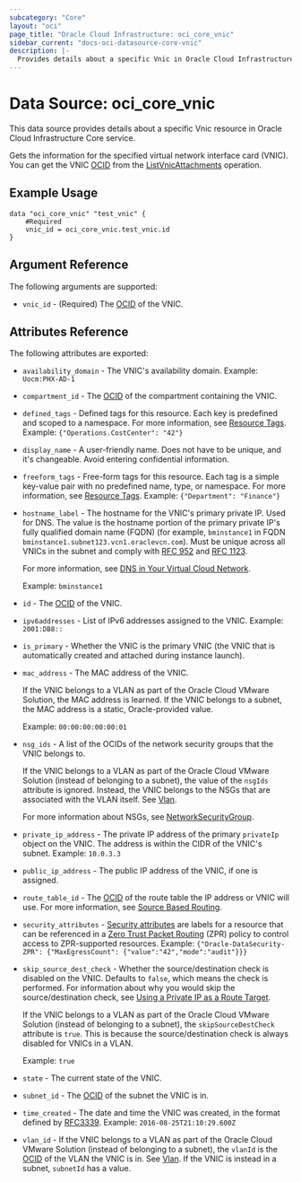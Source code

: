 ```yaml
---
subcategory: "Core"
layout: "oci"
page_title: "Oracle Cloud Infrastructure: oci_core_vnic"
sidebar_current: "docs-oci-datasource-core-vnic"
description: |-
  Provides details about a specific Vnic in Oracle Cloud Infrastructure Core service
---
```


# Data Source: oci_core_vnic
This data source provides details about a specific Vnic resource in Oracle Cloud Infrastructure Core service.

Gets the information for the specified virtual network interface card (VNIC).
You can get the VNIC [OCID](https://docs.cloud.oracle.com/iaas/Content/General/Concepts/identifiers.htm) from the
[ListVnicAttachments](https://docs.cloud.oracle.com/iaas/api/#/en/iaas/latest/VnicAttachment/ListVnicAttachments)
operation.


## Example Usage

```hcl
data "oci_core_vnic" "test_vnic" {
	#Required
	vnic_id = oci_core_vnic.test_vnic.id
}
```

## Argument Reference

The following arguments are supported:

* `vnic_id` - (Required) The [OCID](https://docs.cloud.oracle.com/iaas/Content/General/Concepts/identifiers.htm) of the VNIC.


## Attributes Reference

The following attributes are exported:

* `availability_domain` - The VNIC's availability domain.  Example: `Uocm:PHX-AD-1` 
* `compartment_id` - The [OCID](https://docs.cloud.oracle.com/iaas/Content/General/Concepts/identifiers.htm) of the compartment containing the VNIC.
* `defined_tags` - Defined tags for this resource. Each key is predefined and scoped to a namespace. For more information, see [Resource Tags](https://docs.cloud.oracle.com/iaas/Content/General/Concepts/resourcetags.htm).  Example: `{"Operations.CostCenter": "42"}` 
* `display_name` - A user-friendly name. Does not have to be unique, and it's changeable. Avoid entering confidential information. 
* `freeform_tags` - Free-form tags for this resource. Each tag is a simple key-value pair with no predefined name, type, or namespace. For more information, see [Resource Tags](https://docs.cloud.oracle.com/iaas/Content/General/Concepts/resourcetags.htm).  Example: `{"Department": "Finance"}` 
* `hostname_label` - The hostname for the VNIC's primary private IP. Used for DNS. The value is the hostname portion of the primary private IP's fully qualified domain name (FQDN) (for example, `bminstance1` in FQDN `bminstance1.subnet123.vcn1.oraclevcn.com`). Must be unique across all VNICs in the subnet and comply with [RFC 952](https://tools.ietf.org/html/rfc952) and [RFC 1123](https://tools.ietf.org/html/rfc1123).

	For more information, see [DNS in Your Virtual Cloud Network](https://docs.cloud.oracle.com/iaas/Content/Network/Concepts/dns.htm).

	Example: `bminstance1` 
* `id` - The [OCID](https://docs.cloud.oracle.com/iaas/Content/General/Concepts/identifiers.htm) of the VNIC.
* `ipv6addresses` - List of IPv6 addresses assigned to the VNIC.  Example: `2001:DB8::` 
* `is_primary` - Whether the VNIC is the primary VNIC (the VNIC that is automatically created and attached during instance launch). 
* `mac_address` - The MAC address of the VNIC.

	If the VNIC belongs to a VLAN as part of the Oracle Cloud VMware Solution, the MAC address is learned. If the VNIC belongs to a subnet, the MAC address is a static, Oracle-provided value.

	Example: `00:00:00:00:00:01` 
* `nsg_ids` - A list of the OCIDs of the network security groups that the VNIC belongs to.

	If the VNIC belongs to a VLAN as part of the Oracle Cloud VMware Solution (instead of belonging to a subnet), the value of the `nsgIds` attribute is ignored. Instead, the VNIC belongs to the NSGs that are associated with the VLAN itself. See [Vlan](https://docs.cloud.oracle.com/iaas/api/#/en/iaas/latest/Vlan).

	For more information about NSGs, see [NetworkSecurityGroup](https://docs.cloud.oracle.com/iaas/api/#/en/iaas/latest/NetworkSecurityGroup/). 
* `private_ip_address` - The private IP address of the primary `privateIp` object on the VNIC. The address is within the CIDR of the VNIC's subnet.  Example: `10.0.3.3`
* `public_ip_address` - The public IP address of the VNIC, if one is assigned. 
* `route_table_id` - The [OCID](https://docs.cloud.oracle.com/iaas/Content/General/Concepts/identifiers.htm) of the route table the IP address or VNIC will use. For more information, see [Source Based Routing](https://docs.oracle.com/iaas/Content/Network/Tasks/managingroutetables.htm#Overview_of_Routing_for_Your_VCN__source_routing). 
* `security_attributes` - [Security attributes](https://docs.cloud.oracle.com/iaas/Content/zero-trust-packet-routing/zpr-artifacts.htm#security-attributes) are labels for a resource that can be referenced in a [Zero Trust Packet Routing](https://docs.cloud.oracle.com/iaas/Content/zero-trust-packet-routing/overview.htm) (ZPR) policy to control access to ZPR-supported resources.  Example: `{"Oracle-DataSecurity-ZPR": {"MaxEgressCount": {"value":"42","mode":"audit"}}}`
* `skip_source_dest_check` - Whether the source/destination check is disabled on the VNIC. Defaults to `false`, which means the check is performed. For information about why you would skip the source/destination check, see [Using a Private IP as a Route Target](https://docs.cloud.oracle.com/iaas/Content/Network/Tasks/managingroutetables.htm#privateip).

	 If the VNIC belongs to a VLAN as part of the Oracle Cloud VMware Solution (instead of belonging to a subnet), the `skipSourceDestCheck` attribute is `true`. This is because the source/destination check is always disabled for VNICs in a VLAN.

	Example: `true` 
* `state` - The current state of the VNIC.
* `subnet_id` - The [OCID](https://docs.cloud.oracle.com/iaas/Content/General/Concepts/identifiers.htm) of the subnet the VNIC is in.
* `time_created` - The date and time the VNIC was created, in the format defined by [RFC3339](https://tools.ietf.org/html/rfc3339).  Example: `2016-08-25T21:10:29.600Z` 
* `vlan_id` - If the VNIC belongs to a VLAN as part of the Oracle Cloud VMware Solution (instead of belonging to a subnet), the `vlanId` is the [OCID](https://docs.cloud.oracle.com/iaas/Content/General/Concepts/identifiers.htm) of the VLAN the VNIC is in. See [Vlan](https://docs.cloud.oracle.com/iaas/api/#/en/iaas/latest/Vlan). If the VNIC is instead in a subnet, `subnetId` has a value. 

